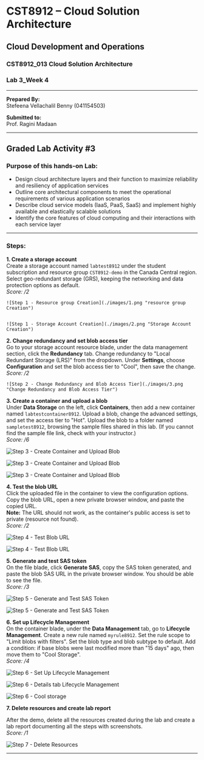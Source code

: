 # CST8912 – Cloud Solution Architecture

## Cloud Development and Operations
### CST8912_013 Cloud Solution Architecture 
### Lab 3_Week 4

---

**Prepared By:**  
Stefeena Vellachalil Benny (041154503)

**Submitted to:**  
Prof. Ragini Madaan  

---

## Graded Lab Activity #3

### Purpose of this hands-on Lab:


- Design cloud architecture layers and their function to maximize reliability and resiliency of application services 
- Outline core architectural components to meet the operational requirements of various application scenarios 
- Describe cloud service models (IaaS, PaaS, SaaS) and implement highly available and elastically scalable solutions 
- Identify the core features of cloud computing and their interactions with each service layer 



---

### Steps:

**1. Create a storage account**  
   Create a storage account named `labtest8912` under the student subscription and resource group `CST8912-demo` in the Canada Central region. Select geo-redundant storage (GRS), keeping the networking and data protection options as default.  
   _Score: /2_

    ![Step 1 - Resource group Creation](./images/1.png "resource group Creation") 


    ![Step 1 - Storage Account Creation](./images/2.png "Storage Account Creation") 


**2. Change redundancy and set blob access tier**  
   Go to your storage account resource blade, under the data management section, click the **Redundancy** tab. Change redundancy to "Local Redundant Storage (LRS)" from the dropdown. Under **Settings**, choose **Configuration** and set the blob access tier to "Cool", then save the change.  
   _Score: /2_

    ![Step 2 - Change Redundancy and Blob Access Tier](./images/3.png "Change Redundancy and Blob Access Tier")  



**3. Create a container and upload a blob**  
   Under **Data Storage** on the left, click **Containers**, then add a new container named `labtestcontainer8912`. Upload a blob, change the advanced settings, and set the access tier to "Hot". Upload the blob to a folder named `sampletest8912`, browsing the sample files shared in this lab. (If you cannot find the sample file link, check with your instructor.)  
   _Score: /6_

![Step 3 - Create Container and Upload Blob](./images/4.png "Create Container and Upload Blob")  

![Step 3 - Create Container and Upload Blob](./images/5.png "Create Container and Upload Blob") 

![Step 3 - Create Container and Upload Blob](./images/6.png "Create Container and Upload Blob")  

**4. Test the blob URL**  
   Click the uploaded file in the container to view the configuration options. Copy the blob URL, open a new private browser window, and paste the copied URL.  
   **Note:** The URL should not work, as the container's public access is set to private (resource not found).  
   _Score: /2_

   ![Step 4 - Test Blob URL](./images/7.png "Test Blob URL")  

   ![Step 4 - Test Blob URL](./images/8.png "Test Blob URL")  


**5. Generate and test SAS token**  
   On the file blade, click **Generate SAS**, copy the SAS token generated, and paste the blob SAS URL in the private browser window. You should be able to see the file.  
   _Score: /3_

   
   
   ![Step 5 - Generate and Test SAS Token](./images/sas.png "Generate and Test SAS Token") 

   ![Step 5 - Generate and Test SAS Token](./images/9.png "Generate and Test SAS Token") 


**6. Set up Lifecycle Management**  
   On the container blade, under the **Data Management** tab, go to **Lifecycle Management**. Create a new rule named `myrule8912`. Set the rule scope to "Limit blobs with filters". Set the blob type and blob subtype to default. Add a condition: if base blobs were last modified more than "15 days" ago, then move them to "Cool Storage".  
   _Score: /4_

   
   
   ![Step 6 - Set Up Lifecycle Management](./images/10.png "Set Up Lifecycle Management")  

   
   ![Step 6 - Details tab Lifecycle Management](./images/11.png "Details Lifecycle Management")  

   
   ![Step 6 - Cool storage](./images/12.png "move to cool storage after 15 days")  

  
**7. Delete resources and create lab report**  


   After the demo, delete all the resources created during the lab and create a lab report documenting all the steps with screenshots.  
   _Score: /1_

   ![Step 7 - Delete Resources](./images/13.png "Delete Resources")  


---

